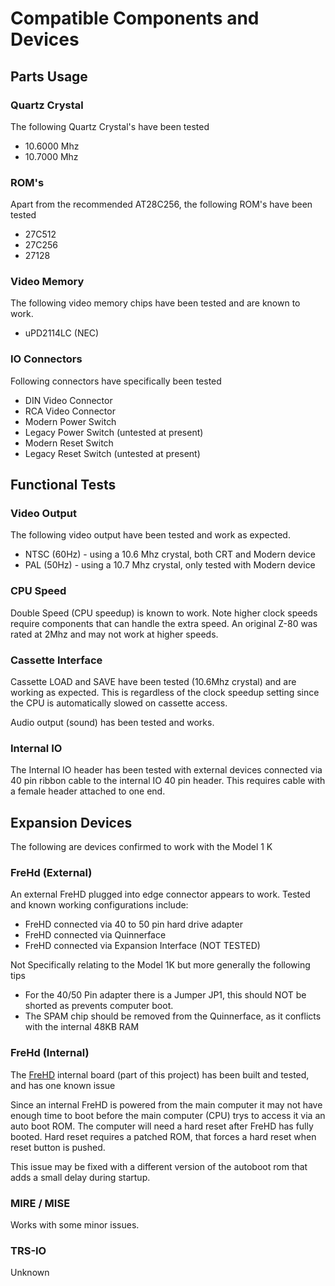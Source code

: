 # Compatible Components and Devices

## Parts Usage

### Quartz Crystal

The following Quartz Crystal's have been tested
* 10.6000 Mhz
* 10.7000 Mhz

### ROM's
Apart from the recommended AT28C256, the following ROM's have been tested
* 27C512
* 27C256
* 27128

### Video Memory
The following video memory chips have been tested and are known to work.
* uPD2114LC (NEC)

### IO Connectors

Following connectors have specifically been tested
* DIN Video Connector
* RCA Video Connector
* Modern Power Switch
* Legacy Power Switch (untested at present)
* Modern Reset Switch
* Legacy Reset Switch (untested at present)

## Functional Tests

### Video Output

The following video output have been tested and work as expected.
* NTSC (60Hz) - using a 10.6 Mhz crystal, both CRT and Modern device
* PAL (50Hz) - using a 10.7 Mhz crystal, only tested with Modern device

### CPU Speed 

Double Speed (CPU speedup) is known to work. Note higher clock speeds require
components that can handle the extra speed. An original Z-80 was rated at 2Mhz
and may not work at higher speeds.

### Cassette Interface

Cassette LOAD and SAVE have been tested (10.6Mhz crystal) and are working as expected. This is regardless
of the clock speedup setting since the CPU is automatically slowed on cassette access.

Audio output (sound) has been tested and works.

### Internal IO

The Internal IO header has been tested with external devices connected via 40 pin ribbon cable
to the internal IO 40 pin header. This requires cable with a female header attached to one end. 

## Expansion Devices

The following are devices confirmed to work with the Model 1 K

### FreHd (External)

An external FreHD plugged into edge connector appears to work. 
Tested and known working configurations include:
* FreHD connected via 40 to 50 pin hard drive adapter
* FreHD connected via Quinnerface
* FreHD connected via Expansion Interface (NOT TESTED)

Not Specifically relating to the Model 1K but more generally the following tips
* For the 40/50 Pin adapter there is a Jumper JP1, this should NOT be shorted as prevents computer boot.
* The SPAM chip should be removed from the Quinnerface, as it conflicts with the internal 48KB RAM

### FreHd (Internal)

The [FreHD](./frehd/README.md) internal board (part of this project)
has been built and tested, and has one known issue

Since an internal FreHD is powered from the main computer it may not
have enough time to boot before the main computer (CPU) trys to access it
via an auto boot ROM. The computer will need a hard reset after FreHD has fully booted.
Hard reset requires a patched ROM, that forces a hard reset when reset button is pushed.

This issue may be fixed with a different version of the autoboot rom that adds a small delay
during startup.

### MIRE / MISE

Works with some minor issues.

### TRS-IO

Unknown


